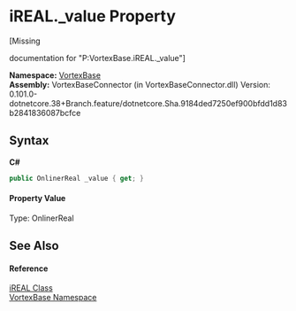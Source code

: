 # iREAL._value Property 
 

\[Missing <summary> documentation for "P:VortexBase.iREAL._value"\]

**Namespace:**&nbsp;<a href="N_VortexBase.md">VortexBase</a><br />**Assembly:**&nbsp;VortexBaseConnector (in VortexBaseConnector.dll) Version: 0.101.0-dotnetcore.38+Branch.feature/dotnetcore.Sha.9184ded7250ef900bfdd1d83b2841836087bcfce

## Syntax

**C#**<br />
``` C#
public OnlinerReal _value { get; }
```


#### Property Value
Type: OnlinerReal

## See Also


#### Reference
<a href="T_VortexBase_iREAL.md">iREAL Class</a><br /><a href="N_VortexBase.md">VortexBase Namespace</a><br />